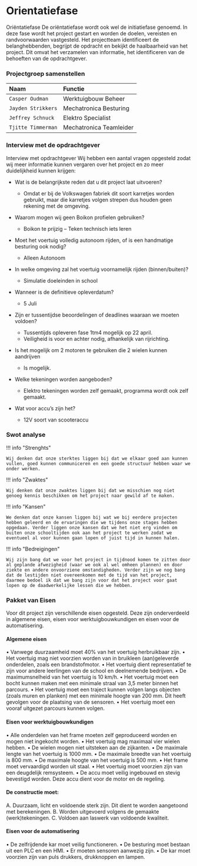 # Orientatiefase   

Oriëntatiefase
De oriëntatiefase wordt ook wel de initiatiefase genoemd.
In deze fase wordt het project gestart en worden de doelen, vereisten en randvoorwaarden vastgesteld. Het projectteam identificeert de belanghebbenden, begrijpt de opdracht en bekijkt de haalbaarheid van het project. Dit omvat het verzamelen van informatie, het identificeren van de behoeften van de opdrachtgever.

### Projectgroep samenstellen

| Naam      | Functie                         |
| :---------- | :----------------------------------- |
| `Casper Oudman`       | Werktuigbouw Beheer  |
| `Jayden Strikkers`       | Mechatronica Besturing |
| `Jeffrey Schnuck`    | Elektro Specialist |
| `Tjitte Timmerman`    | Mechatronica Teamleider |

### Interview met de opdrachtgever

Interview met opdrachtgever
Wij hebben een aantal vragen opgesteld zodat wij meer informatie kunnen vergaren over het project en zo meer duidelijkheid kunnen krijgen:

- Wat is de belangrijkste reden dat u dit project laat uitvoeren?
    - Omdat er bij de Volkswagen fabriek dit soort karretjes worden gebruikt, maar die karretjes volgen strepen dus houden geen rekening met de omgeving.
- Waarom mogen wij geen Boikon profielen gebruiken?
    - Boikon te prijzig – Teken technisch iets leren

- Moet het voertuig volledig autonoom rijden, of is een handmatige besturing ook nodig?
    - Alleen Autonoom
- In welke omgeving zal het voertuig voornamelijk rijden (binnen/buiten)?
    - Simulatie doeleinden in school
- Wanneer is de definitieve opleverdatum? 
    - 5 Juli
- Zijn er tussentijdse beoordelingen of deadlines waaraan we moeten voldoen?
    - Tussentijds opleveren fase 1tm4 mogelijk op 22 april.
    - Veiligheid is voor en achter nodig, afhankelijk van rijrichting.
- Is het mogelijk om 2 motoren te gebruiken die 2 wielen kunnen aandrijven
    - Is mogelijk.
- Welke tekeningen worden aangeboden?
    - Elektro tekeningen worden zelf gemaakt, programma wordt ook zelf gemaakt.
- Wat voor accu’s zijn het?
    - 12V soort van scooteraccu 


### Swot analyse

!!! info "Strenghts"

    Wij denken dat onze sterktes liggen bij dat we elkaar goed aan kunnen vullen, goed kunnen communiceren en een goede structuur hebben waar we onder werken.

!!! info "Zwaktes"

    Wij denken dat onze zwaktes liggen bij dat we misschien nog niet genoeg kennis beschikken om het project naar gewild af te maken.

!!! info "Kansen"

    We denken dat onze kansen liggen bij wat we bij eerdere projecten hebben geleerd en de ervaringen die we tijdens onze stages hebben opgedaan. Verder liggen onze kansen dat we het niet erg vinden om buiten onze schooltijden ook aan het project te werken zodat we eventueel al voor kunnen gaan lopen of juist tijd in kunnen halen.

!!! info "Bedreigingen"

    Wij zijn bang dat we voor het project in tijdnood komen te zitten door al geplande afwezigheid (waar we ook al wel omheen plannen) en door ziekte en andere onvoorziene omstandigheden. Verder zijn we nog bang dat de lestijden niet overeenkomen met de tijd van het project, daarmee bedoel ik dat we bang zijn voor dat het project voor gaat lopen op de daadwerkelijke lessen die we hebben.

### Pakket van Eisen

Voor dit project zijn verschillende eisen opgesteld. Deze zijn onderverdeeld in algemene eisen, eisen voor werktuigbouwkundigen en eisen voor de automatisering.

#### Algemene eisen
•	Vanwege duurzaamheid moet 40% van het voertuig herbruikbaar zijn.
•	Het voertuig mag niet voorzien worden van in bruikleen (aan)geleverde onderdelen, zoals een brandstofmotor.
•	Het voertuig dient representatief te zijn voor andere leerlingen van de school en deelnemende bedrijven.
•	De maximumsnelheid van het voertuig is 10 km/h.
•	Het voertuig moet een bocht kunnen maken met een minimale straal van 3,5 meter binnen het parcours.
•	Het voertuig moet een traject kunnen volgen langs objecten (zoals muren en planken) met een minimale hoogte van 200 mm. Dit heeft gevolgen voor de plaatsing van de sensoren.
•	Het voertuig moet een vooraf uitgezet parcours kunnen volgen.


#### Eisen voor werktuigbouwkundigen
•	Alle onderdelen van het frame moeten zelf geproduceerd worden en mogen niet ingekocht worden.
•	Het voertuig mag maximaal vier wielen hebben.
•	De wielen mogen niet uitsteken aan de zijkanten.
•	De maximale lengte van het voertuig is 1000 mm.
•	De maximale breedte van het voertuig is 800 mm.
•	De maximale hoogte van het voertuig is 500 mm.
•	Het frame moet vervaardigd worden uit staal.
•	Het voertuig moet voorzien zijn van een deugdelijk remsysteem.
•	De accu moet veilig ingebouwd en stevig bevestigd worden. Deze accu dient voor de motor en de regeling.

#### De constructie moet:
A. Duurzaam, licht en voldoende sterk zijn. Dit dient te worden aangetoond met berekeningen.
B. Worden uitgevoerd volgens de gemaakte (werk)tekeningen.
C. Voldoen aan laswerk van voldoende kwaliteit.

#### Eisen voor de automatisering
•	De zelfrijdende kar moet veilig functioneren.
•	De besturing moet bestaan uit een PLC en een HMI.
•	Er moeten sensoren aanwezig zijn.
•	De kar moet voorzien zijn van puls drukkers, drukknoppen en lampen.

